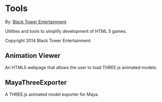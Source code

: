 Tools
====================================
By: [Black Tower Entertainment](http://blacktowerentertainment.com/blog/)

Utilities and tools to simplify development of HTML 5 games.

Copyright 2014 Black Tower Entertainment

 
 Animation Viewer
-------------------------
An HTML5 webpage that allows the user to load THREE.js animated models.
  
 
 MayaThreeExporter
-------------------------
A THREE.js animated model exporter for Maya. 
